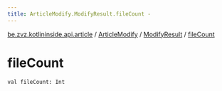 ```yaml
---
title: ArticleModify.ModifyResult.fileCount - 
---
```


[be.zvz.kotlininside.api.article](../../index.html) / [ArticleModify](../index.html) / [ModifyResult](index.html) / [fileCount](./file-count.html)

# fileCount

`val fileCount: Int`